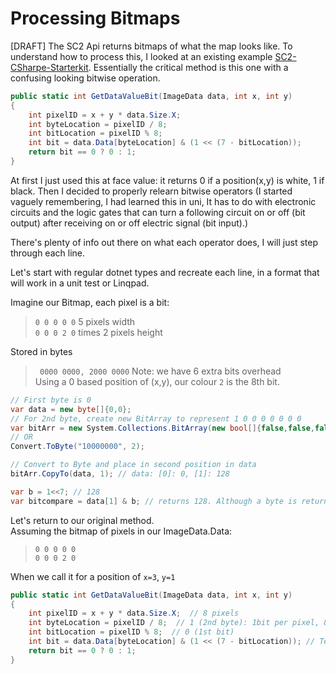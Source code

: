 # Processing Bitmaps
[DRAFT]
The SC2 Api returns bitmaps of what the map looks like. To understand how to process this, I looked at an existing example [SC2-CSharpe-Starterkit](https://github.com/NikEyX/SC2-CSharpe-Starterkit). Essentially the critical method is this one with a confusing looking bitwise operation.

```csharp
public static int GetDataValueBit(ImageData data, int x, int y)
{
    int pixelID = x + y * data.Size.X;
    int byteLocation = pixelID / 8;
    int bitLocation = pixelID % 8;
    int bit = data.Data[byteLocation] & (1 << (7 - bitLocation));
    return bit == 0 ? 0 : 1;
}
```
At first I just used this at face value: it returns 0 if a position(x,y) is white, 1 if black.
Then I decided to properly relearn bitwise operators (I started vaguely remembering, I had learned this in uni, It has to do with electronic circuits and the logic gates that can turn a following circuit on or off (bit output) after receiving on or off electric signal (bit input).)

There's plenty of info out there on what each operator does, I will just step through each line.

Let's start with regular dotnet types and recreate each line, in a format that will work in a unit test or Linqpad.

Imagine our Bitmap, each pixel is a bit:
>`0 0 0 0 0` 5 pixels width  
`0 0 0 2 0`  times 2 pixels height  

Stored in bytes
>` 0000 0000, 2000 0000` Note: we have 6 extra bits overhead  
Using a 0 based position of (x,y), our colour `2` is the 8th bit.

```csharp
// First byte is 0
var data = new byte[]{0,0};
// For 2nd byte, create new BitArray to represent 1 0 0 0 0 0 0 0
var bitArr = new System.Collections.BitArray(new bool[]{false,false,false,false,false,false,false,true});
// OR
Convert.ToByte("10000000", 2);

// Convert to Byte and place in second position in data
bitArr.CopyTo(data, 1); // data: [0]: 0, [1]: 128

var b = 1<<7; // 128
var bitcompare = data[1] & b; // returns 128. Although a byte is returned, Bitwise AND compares a single bit. So it is comparing the first bit of each byte and as they match it returns the number representation of the full byte of that single bit. 1 1 1 1 1 1 1 1 & 1 0 0 0 0 0 0 0 also returns 128
```

Let's return to our original method.  
Assuming the bitmap of pixels in our ImageData.Data:
>`0 0 0 0 0`  
`0 0 0 2 0`

When we call it for a position of `x=3`, `y=1`
```csharp
public static int GetDataValueBit(ImageData data, int x, int y)
{
    int pixelID = x + y * data.Size.X;  // 8 pixels
    int byteLocation = pixelID / 8;  // 1 (2nd byte): 1bit per pixel, 8bits per byte
    int bitLocation = pixelID % 8;  // 0 (1st bit)
    int bit = data.Data[byteLocation] & (1 << (7 - bitLocation)); // Test binary rep of byte(128=1 0 0 0 0 0 0 0) is same as binary rep of (1 left shift 7 bits to get to first bit 1 0 0 0 0 0 0 0, which = 1)
    return bit == 0 ? 0 : 1;
}
```